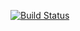 
[![Build Status](https://travis-ci.org/tuomokar/easyb-ohtu2016.svg?branch=master)](https://travis-ci.org/tuomokar/easyb-ohtu2016)

